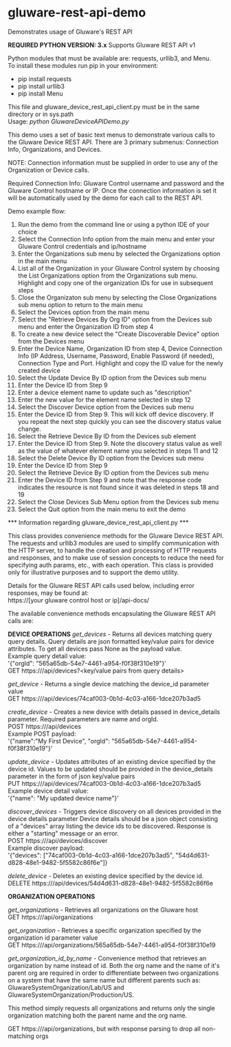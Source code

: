 ﻿# gluware-rest-api-demo

Demonstrates usage of Gluware's REST API

**REQUIRED PYTHON VERSION: 3.x** 
Supports Gluware REST API v1

Python modules that must be available are: requests, urllib3, and Menu.  
To install these modules run pip in your environment:
 - pip install requests 
 - pip install urllib3 
 - pip install Menu

This file and gluware_device_rest_api_client.py must be in the same directory or in sys.path  
Usage: *python GluwareDeviceAPIDemo.py*

This demo uses a set of basic text menus to demonstrate various calls to the Gluware Device REST API. There are 3 primary submenus: Connection Info, Organizations, and Devices.

NOTE: Connection information must be supplied in order to use any of the Organization or Device calls.

Required Connection Info: Gluware Control username and password and the Gluware Control hostname or IP.
Once the connection information is set it will be automatically used by the demo for each call to the REST API.

Demo example flow:
1.  Run the demo from the command line or using a python IDE of your choice
2.  Select the Connection Info option from the main menu and enter your Gluware Control credentials and ip/hostname
3.  Enter the Organizations sub menu by selected the Organizations option in the main menu
4.  List all of the Organization in your Gluware Control system by choosing the List Organizations option from the Organizations sub menu. Highlight and copy one of the organization IDs for use in subsequent steps
5.  Close the Organizaton sub menu by selecting the Close Organizations sub menu option to return to the main menu
6.  Select the Devices option from the main menu
7.  Select the "Retrieve Devices By Org ID" option from the Devices sub menu and enter the Organization ID from step 4
8.  To create a new device select the "Create Discoverable Device" option from the Devices menu
9.  Enter the Device Name, Organization ID from step 4, Device Connection Info (IP Address, Username, Password, Enable Password (if needed), Connection Type and Port. Highlight and copy the ID value for the newly created device
10.  Select the Update Device By ID option from the Devices sub menu
11.  Enter the Device ID from Step 9
12.  Enter a device element name to update such as "description"
13.  Enter the new value for the element name selected in step 12
14.  Select the Discover Device option from the Devices sub menu
15.  Enter the Device ID from Step 9. This will kick off device discovery. If you repeat the next step quickly you can see the discovery status value change.
16.  Select the Retrieve Device By ID from the Devices sub element
17.  Enter the Device ID from Step 9. Note the discovery status value as well as the value of whatever element name you selected in steps 11 and 12
18.  Select the Delete Device By ID option from the Devices sub menu
19.  Enter the Device ID from Step 9
20.  Select the Retrieve Device By ID option from the Devices sub menu
21.  Enter the Device ID from Step 9 and note that the response code indicates the resource is not found since it was deleted in steps 18 and 19
22.  Select the Close Devices Sub Menu option from the Devices sub menu
23.  Select the Quit option from the main menu to exit the demo

*** Information regarding gluware_device_rest_api_client.py ***

This class provides convenience methods for the Gluware Device REST API. The requests and urllib3 modules are used to simplify communication with the HTTP server, to handle the creation and processing of HTTP requests and responses, and to make use of session concepts to reduce the need for specifying auth params, etc., with each operation. This class is provided only for illustrative purposes and to support the demo utility.

Details for the Gluware REST API calls used below, including error responses, may be found at:  
https://[your gluware control host or ip]/api-docs/ 

The available convenience methods encapsulating the Gluware REST API calls are:  

**DEVICE OPERATIONS** 
*get_devices* - Returns all devices matching query query details. Query details are json formatted key/value pairs for device attributes. To get all devices pass None as the payload value.   
Example query detail value:  
'{"orgId": "565a65db-54e7-4461-a954-f0f38f310e19"}'  
GET https:///api/devices?<key/value pairs from query details>

*get_device* - Returns a single device matching the device_id parameter value  
GET https:///api/devices/74caf003-0b1d-4c03-a166-1dce207b3ad5 

*create_device* - Creates a new device with details passed in device_details parameter. Required parameters are name and orgId.  
POST https:///api/devices  
Example POST payload:  
'{"name":"My First Device", "orgId": "565a65db-54e7-4461-a954-f0f38f310e19"}'

*update_device* - Updates attributes of an existing device specified by the device id. Values to be updated should be provided in the device_details parameter in the form of json key/value pairs  
PUT https:///api/devices/74caf003-0b1d-4c03-a166-1dce207b3ad5  
Example device detail value:  
'{"name": "My updated device name"}'

*discover_devices* - Triggers device discovery on all devices provided in the device details parameter Device details should be a json object consisting of a "devices" array listing the device ids to be discovered. Response is either a "starting" message or an error.   
POST https:///api/devices/discover  
Example discover payload:  
'{"devices": ["74caf003-0b1d-4c03-a166-1dce207b3ad5", "54d4d631-d828-48e1-9482-5f5582c86f6e"]}

*delete_device* - Deletes an existing device specified by the device id.  
DELETE https:///api/devices/54d4d631-d828-48e1-9482-5f5582c86f6e

**ORGANIZATION OPERATIONS**

*get_organizations* - Retrieves all organizations on the Gluware host  
GET https:///api/organizations

*get_organization* - Retrieves a specific organization specified by the organization id parameter value  
GET https:///api/organizations/565a65db-54e7-4461-a954-f0f38f310e19

*get_organization_id_by_name* - Convenience method that retrieves an organization by name instead of id. Both the org name and the name of it's parent org are required in order to differentiate between two organizations on a system that have the same name but different parents such as: GluwareSystemOrganization/Lab/US and GluwareSystemOrganization/Production/US.   

This method simply requests all organizations and returns only the single organization matching both the parent name and the org name. 

GET https:///api/organizations, but with response parsing to drop all non-matching orgs
